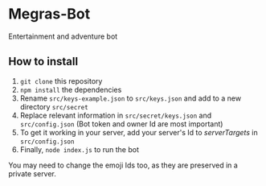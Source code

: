 # Megras-Bot
Entertainment and adventure bot

## How to install
1. `git clone` this repository
1. `npm install` the dependencies
1. Rename `src/keys-example.json` to `src/keys.json` and add to a new directory `src/secret`
1. Replace relevant information in `src/secret/keys.json` and `src/config.json` (Bot token and owner Id are most important)
1. To get it working in your server, add your server's Id to *serverTargets* in `src/config.json`
1. Finally, `node index.js` to run the bot

You may need to change the emoji Ids too, as they are preserved in a private server.
